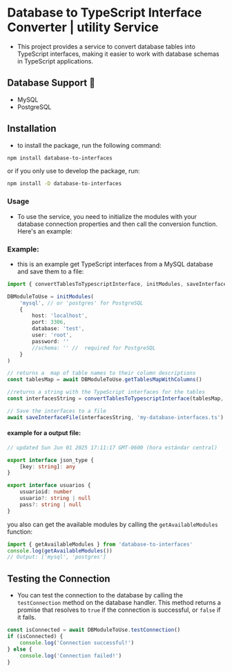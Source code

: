 # Database to TypeScript Interface Converter | utility Service

-   This project provides a service to convert database tables into TypeScript interfaces, making it easier to work with database schemas in TypeScript applications.

## Database Support 🔨

-   MySQL
-   PostgreSQL

## Installation

-   to install the package, run the following command:

```bash
npm install database-to-interfaces
```

or if you only use to develop the package, run:

```bash
npm install -D database-to-interfaces
```

### Usage

-   To use the service, you need to initialize the modules with your database connection properties and then call the conversion function. Here's an example:

### Example:

-   this is an example get TypeScript interfaces from a MySQL database and save them to a file:

```typescript
import { convertTablesToTypescriptInterface, initModules, saveInterfaceFile } from 'database-to-interfaces'

DBModuleToUse = initModules(
	'mysql', // or 'postgres' for PostgreSQL
	{
		host: 'localhost',
		port: 3306,
		database: 'test',
		user: 'root',
		password: ''
		//schema: '' //  required for PostgreSQL
	}
)

// returns a  map of table names to their column descriptions
const tablesMap = await DBModuleToUse.getTablesMapWithColumns()

//returns a string with the TypeScript interfaces for the tables
const interfacesString = convertTablesToTypescriptInterface(tablesMap, 'MyDatabase')

// Save the interfaces to a file
await saveInterfaceFile(interfacesString, 'my-database-interfaces.ts')
```

#### example for a output file:

```ts
// updated Sun Jun 01 2025 17:11:17 GMT-0600 (hora estándar central)

export interface json_type {
	[key: string]: any
}

export interface usuarios {
	usuarioid: number
	usuario?: string | null
	pass?: string | null
}
```

you also can get the available modules by calling the `getAvailableModules` function:

```typescript
import { getAvailableModules } from 'database-to-interfaces'
console.log(getAvailableModules())
// Output: ['mysql', 'postgres']
```

## Testing the Connection

-   You can test the connection to the database by calling the `testConnection` method on the database handler. This method returns a promise that resolves to `true` if the connection is successful, or `false` if it fails.

```typescript
const isConnected = await DBModuleToUse.testConnection()
if (isConnected) {
	console.log('Connection successful!')
} else {
	console.log('Connection failed!')
}
```
